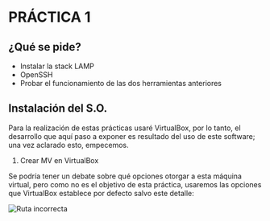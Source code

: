 # PRÁCTICA 1

## ¿Qué se pide?

  - Instalar la stack LAMP
  - OpenSSH
  - Probar el funcionamiento de las dos herramientas anteriores
  
## Instalación del S.O.

Para la realización de estas prácticas usaré VirtualBox, por lo tanto, el desarrollo que aquí paso a exponer
es resultado del uso de este software; una vez aclarado esto, empecemos.

1) Crear MV en VirtualBox
  
  Se podría tener un debate sobre qué opciones otorgar a esta máquina virtual, pero como no es el objetivo de esta práctica,
  usaremos las opciones que VirtualBox establece por defecto salvo este detalle: 
  
  ![Ruta incorrecta](../img/)
